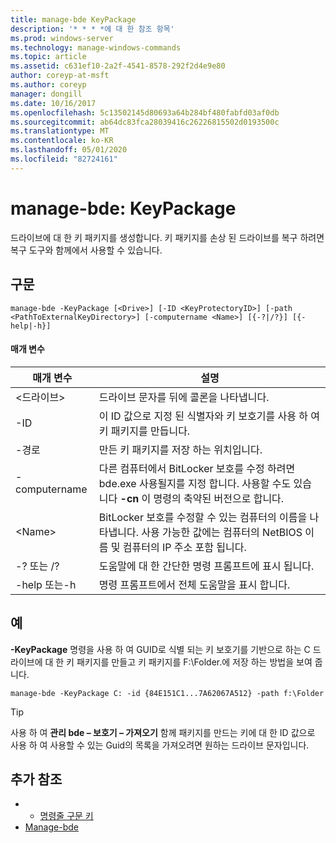 ```yaml
---
title: manage-bde KeyPackage
description: '* * * *에 대 한 참조 항목'
ms.prod: windows-server
ms.technology: manage-windows-commands
ms.topic: article
ms.assetid: c631ef10-2a2f-4541-8578-292f2d4e9e80
author: coreyp-at-msft
ms.author: coreyp
manager: dongill
ms.date: 10/16/2017
ms.openlocfilehash: 5c13502145d80693a64b284bf480fabfd03af0db
ms.sourcegitcommit: ab64dc83fca28039416c26226815502d0193500c
ms.translationtype: MT
ms.contentlocale: ko-KR
ms.lasthandoff: 05/01/2020
ms.locfileid: "82724161"
---
```

# <a name="manage-bde-keypackage"></a>manage-bde: KeyPackage



드라이브에 대 한 키 패키지를 생성합니다. 키 패키지를 손상 된 드라이브를 복구 하려면 복구 도구와 함께에서 사용할 수 있습니다.

## <a name="syntax"></a>구문

```
manage-bde -KeyPackage [<Drive>] [-ID <KeyProtectoryID>] [-path <PathToExternalKeyDirectory>] [-computername <Name>] [{-?|/?}] [{-help|-h}]
```

#### <a name="parameters"></a>매개 변수

|매개 변수|설명|
|---------|-----------|
|\<드라이브>|드라이브 문자를 뒤에 콜론을 나타냅니다.|
|-ID|이 ID 값으로 지정 된 식별자와 키 보호기를 사용 하 여 키 패키지를 만듭니다.|
|-경로|만든 키 패키지를 저장 하는 위치입니다.|
|-computername|다른 컴퓨터에서 BitLocker 보호를 수정 하려면 bde.exe 사용될지를 지정 합니다. 사용할 수도 있습니다 **-cn** 이 명령의 축약된 버전으로 합니다.|
|\<Name>|BitLocker 보호를 수정할 수 있는 컴퓨터의 이름을 나타냅니다. 사용 가능한 값에는 컴퓨터의 NetBIOS 이름 및 컴퓨터의 IP 주소 포함 됩니다.|
|-? 또는 /?|도움말에 대 한 간단한 명령 프롬프트에 표시 됩니다.|
|-help 또는-h|명령 프롬프트에서 전체 도움말을 표시 합니다.|

## <a name="examples"></a>예

**-KeyPackage** 명령을 사용 하 여 GUID로 식별 되는 키 보호기를 기반으로 하는 C 드라이브에 대 한 키 패키지를 만들고 키 패키지를 F:\Folder.에 저장 하는 방법을 보여 줍니다.
```
manage-bde -KeyPackage C: -id {84E151C1...7A62067A512} -path f:\Folder
```

> [!TIP]
> 사용 하 여 **관리 bde – 보호기 – 가져오기** 함께 패키지를 만드는 키에 대 한 ID 값으로 사용 하 여 사용할 수 있는 Guid의 목록을 가져오려면 원하는 드라이브 문자입니다.

## <a name="additional-references"></a>추가 참조

-   - [명령줄 구문 키](command-line-syntax-key.md)
-   [Manage-bde](manage-bde.md)
